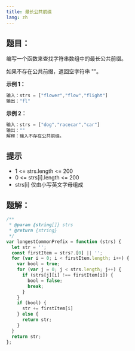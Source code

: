 ```yaml
---
title: 最长公共前缀
lang: zh
---
```


## 题目：

编写一个函数来查找字符串数组中的最长公共前缀。

如果不存在公共前缀，返回空字符串 ""。

**示例 1：**
```ts
输入：strs = ["flower","flow","flight"]
输出："fl"
```

**示例 2：**
```ts
输入：strs = ["dog","racecar","car"]
输出：""
解释：输入不存在公共前缀。
```

## 提示

* 1 <= strs.length <= 200
* 0 <= strs[i].length <= 200
* strs[i] 仅由小写英文字母组成

## 题解：
```ts
/**
 * @param {string[]} strs
 * @return {string}
 */
var longestCommonPrefix = function (strs) {
  let str = '';
  const firstItem = strs?.[0] || '';
  for (var i = 0; i < firstItem.length; i++) {
    var bool = true;
    for (var j = 0; j < strs.length; j++) {
      if (strs[j][i] !== firstItem[i]) {
        bool = false;
        break;
      }
    }
    if (bool) {
      str += firstItem[i]
    } else {
      return str;
    }
  }
  return str;
};
```
